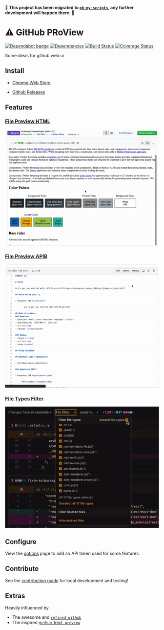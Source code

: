 **👋 This project has been migrated to [`oh-my-scripts`](https://github.com/iamogbz/oh-my-scripts), any further development will happen there. 👋**

# ⚠️ GitHub PRoView

[![Dependabot badge](https://badgen.net/dependabot/iamogbz/gh-pro-view/?icon=dependabot)](https://app.dependabot.com)
[![Dependencies](https://david-dm.org/iamogbz/gh-pro-view.svg/status.svg)](https://david-dm.org/iamogbz/gh-pro-view.svg)
[![Build Status](https://travis-ci.org/iamogbz/gh-pro-view.svg?branch=master)](https://travis-ci.org/iamogbz/gh-pro-view)
[![Coverage Status](https://coveralls.io/repos/github/iamogbz/gh-pro-view/badge.svg?branch=master)](https://coveralls.io/github/iamogbz/gh-pro-view?branch=master)

Some ideas for github web ui

## Install

- [Chrome Web Store](https://chrome.google.com/webstore/detail/kcghmfiabkomnbibgfahnhfdongpjobf)

- [Github Releases](https://github.com/iamogbz/gh-pro-view/releases)

## Features

### [File Preview HTML](https://github.com/twbs/bootstrap/blob/gh-pages/2.3.2/index.html)

![extend-file-preview-html-demo](src/assets/images/extend-file-preview-html-demo.gif)

### [File Preview APIB](https://github.com/apiaryio/api-blueprint-cheatsheet/blob/master/polls.apib)

![extend-file-preview-apib-demo](src/assets/images/extend-file-preview-apib-demo.gif)

### [File Types Filter](https://github.com/facebook/react/pull/13509/files)

![extend-file-types-filter-demo](src/assets/images/extend-file-types-demo.gif)

## Configure

View the [options](chrome://extensions/?options=kcghmfiabkomnbibgfahnhfdongpjobf) page to add an API token used for some features.

## Contribute

See the [contribution guide](https://github.com/iamogbz/gh-pro-view/blob/master/CONTRIBUTING.md) for local development and testing!

## Extras

Heavily influenced by

- The awesome and [`refined-github`](https://github.com/sindresorhus/refined-github)
- The inspired [`github html preview`](https://github.com/htmlpreview/htmlpreview.github.com)
